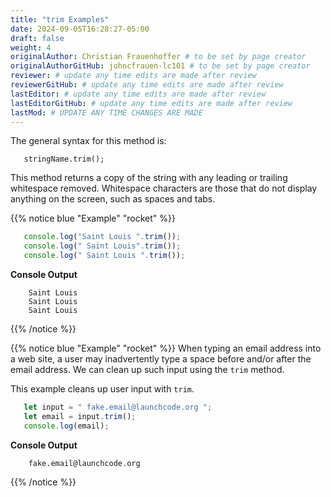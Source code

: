 ```yaml
---
title: "trim Examples"
date: 2024-09-05T16:28:27-05:00
draft: false
weight: 4
originalAuthor: Christian Frauenhoffer # to be set by page creator
originalAuthorGitHub: johncfrauen-lc101 # to be set by page creator
reviewer: # update any time edits are made after review
reviewerGitHub: # update any time edits are made after review
lastEditor: # update any time edits are made after review
lastEditorGitHub: # update any time edits are made after review
lastMod: # UPDATE ANY TIME CHANGES ARE MADE
---
```



The general syntax for this method is:

```console
   stringName.trim();
```

This method returns a copy of the string with any leading or trailing whitespace removed. Whitespace characters are those that do not display anything on the screen, such as spaces and tabs.

{{% notice blue "Example" "rocket" %}}

 ```js {linenos=table}
	console.log("Saint Louis ".trim());
	console.log(" Saint Louis".trim());
	console.log(" Saint Louis ".trim());
```

**Console Output**

```console
	Saint Louis
	Saint Louis
	Saint Louis
```
{{% /notice %}}

{{% notice blue "Example" "rocket" %}}
When typing an email address into a web site, a user may inadvertently type a space before and/or after the email address. We can clean up such input using the `trim` method.

This example cleans up user input with `trim`.

 ```js {linenos=table}
	let input = " fake.email@launchcode.org ";
	let email = input.trim();
	console.log(email);
```

**Console Output**

```console
	fake.email@launchcode.org
```
{{% /notice %}}